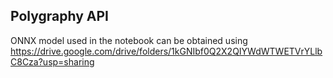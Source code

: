 ## Polygraphy API

ONNX model used in the notebook can be obtained using https://drive.google.com/drive/folders/1kGNIbf0Q2X2QIYWdWTWETVrYLlbC8Cza?usp=sharing